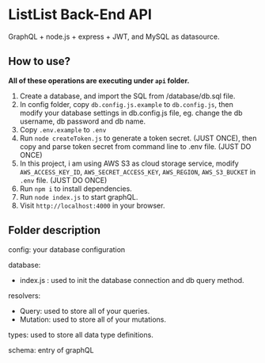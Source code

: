 # ListList Back-End API

 GraphQL + node.js + express + JWT, and MySQL as datasource.

## How to use?

**All of these operations are executing under `api` folder.**

1. Create a database, and import the SQL from /database/db.sql file.
2. In config folder, copy `db.config.js.example` to `db.config.js`, then modify your database settings in db.config.js file, eg. change the db username, db password and db name.
3. Copy `.env.example` to `.env`
4. Run `node createToken.js` to generate a token secret. (JUST ONCE), then copy and parse token secret from command line to .env file. (JUST DO ONCE)
5. In this project, i am using AWS S3 as cloud storage service, modify `AWS_ACCESS_KEY_ID`, `AWS_SECRET_ACCESS_KEY`, `AWS_REGION`, `AWS_S3_BUCKET` in `.env` file. (JUST DO ONCE)
6. Run `npm i` to install dependencies.
7. Run `node index.js` to start graphQL.
8. Visit `http://localhost:4000` in your browser.

## Folder description

config: your database configuration

database:
  - index.js : used to init the database connection and db query method.

resolvers:
  - Query: used to store all of your queries.
  - Mutation: used to store all of your mutations.

types: used to store all data type definitions.

schema: entry of graphQL 